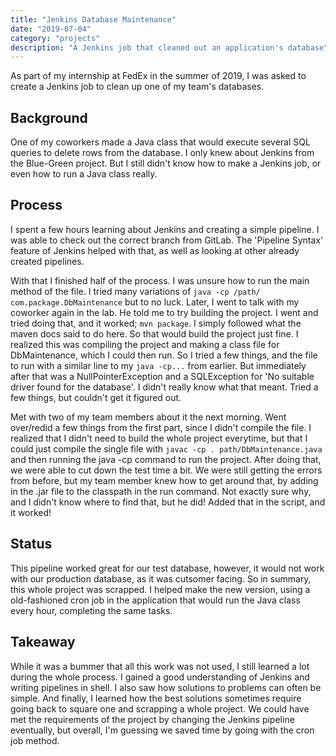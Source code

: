 ```yaml
---
title: "Jenkins Database Maintenance"
date: "2019-07-04"
category: "projects"
description: "A Jenkins job that cleaned out an application's database"
---
```

As part of my internship at FedEx in the summer of 2019, I was asked to create a Jenkins job to clean up one of my team's databases.

## Background
One of my coworkers made a Java class that would execute several SQL queries to delete rows from the database. I only knew about Jenkins from the Blue-Green project. But I still didn't know how to make a Jenkins job, or even how to run a Java class really.

## Process
I spent a few hours learning about Jenkins and creating a simple pipeline. I was able to check out the correct branch from GitLab. The 'Pipeline Syntax' feature of Jenkins helped with that, as well as looking at other already created pipelines.

With that I finished half of the process. I was unsure how to run the main method of the file. I tried many variations of ```java -cp /path/ com.package.DbMaintenance``` but to no luck. Later, I went to talk with my coworker again in the lab. He told me to try building the project. I went and tried doing that, and it worked; ```mvn package```. I simply followed what the maven docs said to do here. So that would build the project just fine. I realized this was compiling the project and making a class file for DbMaintenance, which I could then run. So I tried a few things, and the file to run with a similar line to my ```java -cp...``` from earlier. But immediately after that was a NullPointerException and a SQLException for 'No suitable driver found for the database'. I didn't really know what that meant. Tried a few things, but couldn't get it figured out.

Met with two of my team members about it the next morning. Went over/redid a few things from the first part, since I didn't compile the file. I realized that I didn't need to build the whole project everytime, but that I could just compile the single file with ```javac -cp . path/DbMaintenance.java``` and then running the java -cp command to run the project. After doing that, we were able to cut down the test time a bit. We were still getting the errors from before, but my team member knew how to get around that, by adding in the .jar file to the classpath in the run command. Not exactly sure why, and I didn't know where to find that, but he did! Added that in the script, and it worked! 

## Status
This pipeline worked great for our test database, however, it would not work with our production database, as it was cutsomer facing. So in summary, this whole project was scrapped. I helped make the new version, using a old-fashioned cron job in the application that would run the Java class every hour, completing the same tasks.

## Takeaway
While it was a bummer that all this work was not used, I still learned a lot during the whole process. I gained a good understanding of Jenkins and writing pipelines in shell. I also saw how solutions to problems can often be simple. And finally, I learned how the best solutions sometimes require going back to square one and scrapping a whole project. We could have met the requirements of the project by changing the Jenkins pipeline eventually, but overall, I'm guessing we saved time by going with the cron job method. 